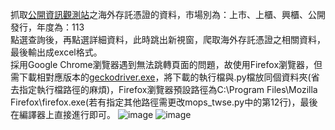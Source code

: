 抓取[公開資訊觀測站](https://mops.twse.com.tw/mops/web/t51sb03)之海外存託憑證的資料，市場別為：上市、上櫃、興櫃、公開發行，年度為：113\
點選查詢後，再點選詳細資料，此時跳出新視窗，爬取海外存託憑證之相關資料，最後輸出成excel格式。\
採用Google Chrome瀏覽器遇到無法跳轉頁面的問題，故使用Firefox瀏覽器，但需下載相對應版本的[geckodriver.exe](https://github.com/mozilla/geckodriver/releases)，將下載的執行檔與.py檔放同個資料夾(省去指定執行檔路徑的麻煩)，Firefox瀏覽器預設路徑為C:\Program Files\Mozilla Firefox\firefox.exe(若有指定其他路徑需更改mops_twse.py中的第12行)，最後在編譯器上直接進行即可。
![image](https://github.com/rebornlife0218/Web_Crawler/assets/162146061/ae8c8d6e-2efd-4ec9-b012-82371da99100)
![image](https://github.com/rebornlife0218/Web_Crawler/assets/162146061/bf524107-10f9-4683-ba36-fcb51939101e)

